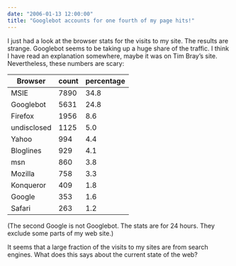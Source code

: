 ```yaml
---
date: "2006-01-13 12:00:00"
title: "Googlebot accounts for one fourth of my page hits!"
---
```




I just had a look at the browser stats for the visits to my site. The results are strange. Googlebot seems to be taking up a huge share of the traffic. I think I have read an explanation somewhere, maybe it was on Tim Bray&rsquo;s site. Nevertheless, these numbers are scary:

Browser                  |count                    |percentage               |
-------------------------|-------------------------|-------------------------|
MSIE                     |7890                     |34.8                     |
Googlebot                |5631                     |24.8                     |
Firefox                  |1956                     |8.6                      |
undisclosed              |1125                     |5.0                      |
Yahoo                    |994                      |4.4                      |
Bloglines                |929                      |4.1                      |
msn                      |860                      |3.8                      |
Mozilla                  |758                      |3.3                      |
Konqueror                |409                      |1.8                      |
Google                   |353                      |1.6                      |
Safari                   |263                      |1.2                      |


(The second Google is not Googlebot. The stats are for 24 hours. They exclude some parts of my web site.)

It seems that a large fraction of the visits to my sites are from search engines. What does this says about the current state of the web?

